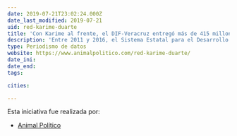 ```yaml
---
date: 2019-07-21T23:02:24.000Z
date_last_modified: 2019-07-21
uid: red-karime-duarte
title: 'Con Karime al frente, el DIF-Veracruz entregó más de 415 millones a red de 33 empresas fantasma'
description: 'Entre 2011 y 2016, el Sistema Estatal para el Desarrollo Integral de la Familia (DIF) en Veracruz –que de manera honoraria presidía Karime Macías, esposa del exgobernador Javier Duarte-- entregó más de 415 millones de pesos en contratos con 33 empresas fantasma.'
type: Periodismo de datos
website: https://www.animalpolitico.com/red-karime-duarte/
date_ini: 
date_end: 
tags:

cities: 

---
```


Esta iniciativa fue realizada por:

- [Animal Político](/organizaciones/animal-politico)
